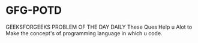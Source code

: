 # GFG-POTD
GEEKSFORGEEKS PROBLEM OF THE DAY DAILY
These Ques Help u Alot to Make the concept's of programming language in which u code.
